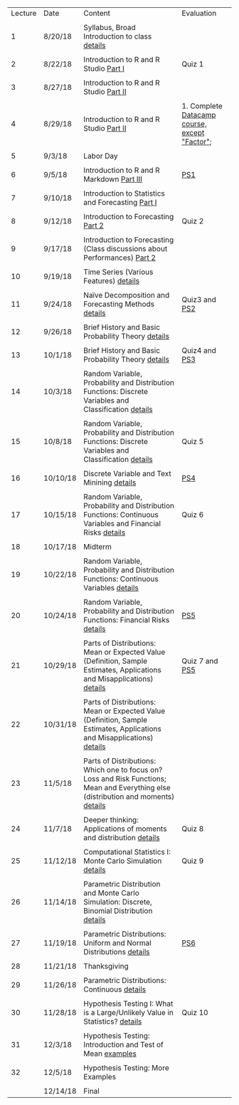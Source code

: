 |         |          |                                                                                                                                                                                  |                                                                                                          | 
|---------|----------|----------------------------------------------------------------------------------------------------------------------------------------------------------------------------------|----------------------------------------------------------------------------------------------------------| 
| Lecture | Date     | Content                                                                                                                                                                          | Evaluation                                                                                               | 
|         |          |                                                                                                                                                                                  |                                                                                                          | 
| 1       | 8/20/18  | Syllabus, Broad Introduction to class [details](summary/lecture-firstday.md)                                                                                                     |                                                                                                          | 
|         |          |                                                                                                                                                                                  |                                                                                                          | 
| 2       | 8/22/18  | Introduction to R and R Studio  [Part I](summary/lecture-intro_to_R01.md)                                                                                                        | Quiz 1                                                                                                   | 
|         |          |                                                                                                                                                                                  |                                                                                                          | 
| 3       | 8/27/18  | Introduction to R and R Studio  [Part II](summary/lecture-intro_to_R02.md)                                                                                                       |                                                                                                          | 
|         |          |                                                                                                                                                                                  |                                                                                                          | 
| 4       | 8/29/18  | Introduction to R and R Studio  [Part II](summary/lecture-intro_to_R02.md)                                                                                                       | 1. Complete [Datacamp course, except "Factor"](https://www.datacamp.com/courses/free-introduction-to-r); | 
|         |          |                                                                                                                                                                                  |                                                                                                          | 
| 5       | 9/3/18   | Labor Day                                                                                                                                                                        |                                                                                                          | 
|         |          |                                                                                                                                                                                  |                                                                                                          | 
| 6       | 9/5/18   | Introduction to R and R Markdown  [Part III](summary/lecture-intro_to_R03.md)                                                                                                    | [PS1](ps/ps1.pdf)                                                                                        | 
|         |          |                                                                                                                                                                                  |                                                                                                          | 
| 7       | 9/10/18  | Introduction to Statistics and Forecasting [Part I](summary/lecture-intro_to_statistics01.md)                                                                                    |                                                                                                          | 
|         |          |                                                                                                                                                                                  |                                                                                                          | 
| 8       | 9/12/18  | Introduction to Forecasting  [Part 2](summary/lecture-intro_to_statistics02.md)                                                                                                  | Quiz 2                                                                                                   | 
|         |          |                                                                                                                                                                                  |                                                                                                          | 
| 9       | 9/17/18  | Introduction to Forecasting (Class discussions about Performances)  [Part 2](summary/lecture-intro_to_statistics02.md)                                                           |                                                                                                          | 
|         |          |                                                                                                                                                                                  |                                                                                                          | 
| 10      | 9/19/18  | Time Series (Various Features)  [details](summary/lecture-intro_to_statistics03.md)                                                                                              |                                                                                                          | 
|         |          |                                                                                                                                                                                  |                                                                                                          | 
| 11      | 9/24/18  | Naïve Decomposition and Forecasting Methods  [details](summary/lecture-intro_to_statistics03.md)                                                                                 | Quiz3 and [PS2](ps/ps2.pdf)                                                                              | 
|         |          |                                                                                                                                                                                  |                                                                                                          | 
| 12      | 9/26/18  | Brief History and Basic Probability Theory [details](summary/lecture-intro_to_prob.md)                                                                                           |                                                                                                          | 
|         |          |                                                                                                                                                                                  |                                                                                                          | 
| 13      | 10/1/18  | Brief History and Basic Probability Theory [details](summary/lecture-intro_to_prob.md)                                                                                           | Quiz4 and [PS3](ps/ps3.pdf)                                                                              | 
|         |          |                                                                                                                                                                                  |                                                                                                          | 
| 14      | 10/3/18  | Random Variable, Probability and Distribution Functions: Discrete Variables and Classification   [details](summary/lecture-random-variable_discrete.md)                          |                                                                                                          | 
|         |          |                                                                                                                                                                                  |                                                                                                          | 
| 15      | 10/8/18  | Random Variable, Probability and Distribution Functions: Discrete Variables and Classification   [details](summary/lecture-random-variable_discrete.md)                          | Quiz 5                                                                                                   | 
|         |          |                                                                                                                                                                                  |                                                                                                          | 
| 16      | 10/10/18 | Discrete Variable and Text Minining [details](summary/lecture-text_analysis.md)                                                                                                  | [PS4](ps/ps4.pdf)                                                                                        | 
|         |          |                                                                                                                                                                                  |                                                                                                          | 
| 17      | 10/15/18 | Random Variable, Probability and Distribution Functions: Continuous Variables and Financial Risks [details](summary/lecture-random-variable_continuous.md)                       | Quiz 6                                                                                                   | 
|         |          |                                                                                                                                                                                  |                                                                                                          | 
| 18      | 10/17/18 | Midterm                                                                                                                                                                          |                                                                                                          | 
|         |          |                                                                                                                                                                                  |                                                                                                          | 
| 19      | 10/22/18 | Random Variable, Probability and Distribution Functions: Continuous Variables  [details](summary/lecture-random-variable_continuous.md)                                          |                                                                                                          | 
|         |          |                                                                                                                                                                                  |                                                                                                          | 
| 20      | 10/24/18 | Random Variable, Probability and Distribution Functions: Financial Risks  [details](summary/lecture-random-variable_continuous.md)                                               |  [PS5](ps/ps5.pdf)                                                                                       | 
|         |          |                                                                                                                                                                                  |                                                                                                          | 
| 21      | 10/29/18 | Parts of Distributions: Mean or Expected Value (Definition, Sample Estimates, Applications and Misapplications) [details](summary/lecture-random-variable_continuous02.md)       |  Quiz 7 and [PS5](ps/ps5.pdf)                                                                                       | 
|         |          |                                                                                                                                                                                  |                                                                                                          | 
| 22      | 10/31/18 | Parts of Distributions: Mean or Expected Value (Definition, Sample Estimates, Applications and Misapplications) [details](summary/lecture-random-variable_continuous02.md)       |                                                                                                          | 
|         |          |                                                                                                                                                                                  |                                                                                                          | 
| 23      | 11/5/18  | Parts of Distributions: Which one to focus on? Loss and Risk Functions; Mean and Everything else (distribution and moments)    [details](summary/lecture-random-variable_continuous03.md)                                                     |                                                                                                          | 
|         |          |                                                                                                                                                                                  |                                                                                                          | 
| 24      | 11/7/18  | Deeper thinking: Applications of moments and distribution      [details](summary/lecture-random-variable_continuous04.md)                                                                                                                    |   Quiz 8                                                                                                       | 
|         |          |                                                                                                                                                                                  |                                                                                                          | 
| 25      | 11/12/18 | Computational Statistics I: Monte Carlo Simulation  [details](summary/lecture-random-variable_MC01.md)                                                                                                                               |      Quiz 9                                                                                                    | 
|         |          |                                                                                                                                                                                  |                                                                                                          | 
| 26      | 11/14/18 | Parametric Distribution and Monte Carlo Simulation: Discrete, Binomial Distribution        [details](summary/lecture-random-variable_MC01.md)                                                                                          |                                                                                                          | 
|         |          |                                                                                                                                                                                  |                                                                                                          | 
| 27      | 11/19/18 | Parametric Distributions: Uniform and Normal Distributions [details](summary/lecture-random-variable_MC02.md)                                                                                                                                                                                          |             [PS6](ps/ps6.pdf)                                                                                             | 
|         |          |                                                                                                                                                                                  |                                                                                                          | 
| 28      | 11/21/18 | Thanksgiving                                                                                                                                                                     |                                                                                                          | 
|         |          |                                                                                                                                                                                  |                                                                                                          | 
| 29      | 11/26/18 | Parametric Distributions: Continuous            [details](summary/lecture-random-variable_MC03.md)                                                                                                                                             |                                                                                                          | 
|         |          |                                                                                                                                                                                  |                                                                                                          | 
| 30      | 11/28/18 | Hypothesis Testing I: What is a Large/Unlikely Value in Statistics?    [details](summary/lecture-hypothesis_testing01.md)                                                                                                            |            Quiz 10                                                                                              | 
|         |          |                                                                                                                                                                                  |                                                                                                          | 
| 31      | 12/3/18  | Hypothesis Testing: Introduction and Test of Mean      [examples](lecture/examples/testing02.Rmd)                                                                                                                           |                                                                                                          | 
|         |          |                                                                                                                                                                                  |                                                                                                          | 
| 32      | 12/5/18  | Hypothesis Testing: More Examples                                                                                                                                                |                                                                                                          | 
|         |          |                                                                                                                                                                                  |                                                                                                          | 
|         | 12/14/18 | Final                                                                                                                                                                            |                                                                                                          | 
